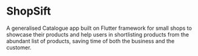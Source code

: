 # ShopSift
A generalised Catalogue app built on Flutter framework for small shops to showcase their products and help users in shortlisting products from the abundant list of products, saving time of both the business and the customer. 
